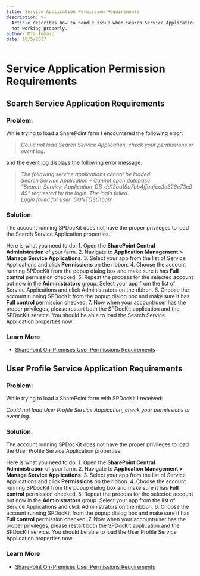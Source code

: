 ```yaml
---
title: Service Application Permission Requirements
description: >-
  Article describes how to handle issue when Search Service Application load is
  not working properly.
author: Mia Tomaić
date: 18/5/2017
---
```


# Service Application Permission Requirements

## Search Service Application Requirements

### Problem:

While trying to load a SharePoint farm I encountered the following error:

> _Could not load Search Service Application, check your permissions or event log._

and the event log displays the following error message:

> _The following service applications cannot be loaded:_  
> _Search Service Application – Cannot open database “Search\_Service\_Application\_DB\_dd13ba19a7bb4ffaafcc3e626e73c949” requested by the login. The login failed.  
> Login failed for user ‘CONTOSO\bob’._

### Solution:

The account running SPDocKit does not have the proper privileges to load the Search Service Application properties.

Here is what you need to do: 1. Open the **SharePoint Central Administration** of your farm. 2. Navigate to **Application Management &gt; Manage Service Applications**. 3. Select your app from the list of Service Applications and click **Permissions** on the ribbon. 4. Choose the account running SPDocKit from the popup dialog box and make sure it has **Full control** permission checked. 5. Repeat the process for the selected account but now in the **Administrators** group. Select your app from the list of Service Applications and click Administrators on the ribbon. 6. Choose the account running SPDocKit from the popup dialog box and make sure it has **Full control** permission checked. 7. Now when your account/user has the proper privileges, please restart both the SPDocKit application and the SPDocKit service. You should be able to load the Search Service Application properties now.

### Learn More

* [SharePoint On-Premises User Permissions Requirements](../requirements/user-permissions-requirements.md)

## User Profile Service Application Requirements

### Problem:

While trying to load a SharePoint farm with SPDocKit I received:

_Could not load User Profile Service Application, check your permissions or event log._

### Solution:

The account running SPDocKit does not have the proper privileges to load the User Profile Service Application properties.

Here is what you need to do: 1. Open the **SharePoint Central Administration** of your farm. 2. Navigate to **Application Management &gt; Manage Service Applications**. 3. Select your app from the list of Service Applications and click **Permissions** on the ribbon. 4. Choose the account running SPDocKit from the popup dialog box and make sure it has **Full control** permission checked. 5. Repeat the process for the selected account but now in the **Administrators** group. Select your app from the list of Service Applications and click Administrators on the ribbon. 6. Choose the account running SPDocKit from the popup dialog box and make sure it has **Full control** permission checked. 7. Now when your account/user has the proper privileges, please restart both the SPDocKit application and the SPDocKit service. You should be able to load the User Profile Service Application properties now.

### Learn More

* [SharePoint On-Premises User Permissions Requirements](../requirements/user-permissions-requirements.md)

